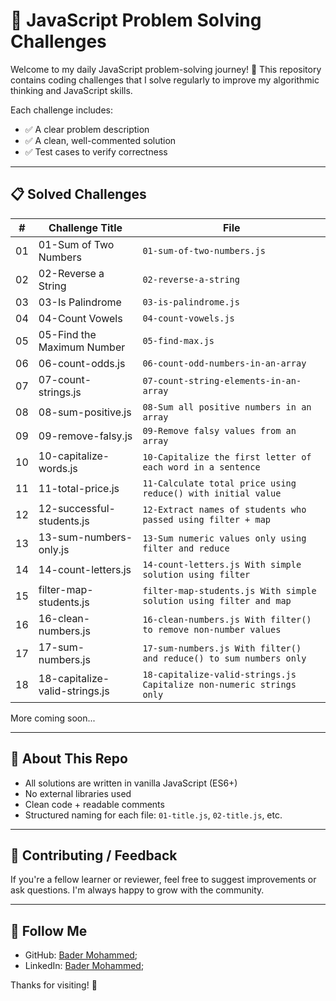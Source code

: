 # 🧠 JavaScript Problem Solving Challenges

Welcome to my daily JavaScript problem-solving journey! 🚀
This repository contains coding challenges that I solve
regularly to improve my algorithmic thinking and JavaScript skills.

Each challenge includes:

* ✅ A clear problem description
* ✅ A clean, well-commented solution
* ✅ Test cases to verify correctness

---

## 📋 Solved Challenges

| #  | Challenge Title                 | File                                                                   |
| -- | ------------------------------- | ---------------------------------------------------------------------- |
| 01 | 01-Sum of Two Numbers           | `01-sum-of-two-numbers.js`                                             |
| 02 | 02-Reverse a String             | `02-reverse-a-string`                                                  |
| 03 | 03-Is Palindrome                | `03-is-palindrome.js`                                                  |
| 04 | 04-Count Vowels                 | `04-count-vowels.js`                                                   |
| 05 | 05-Find the Maximum Number      | `05-find-max.js`                                                       |
| 06 | 06-count-odds.js                | `06-count-odd-numbers-in-an-array`                                     |
| 07 | 07-count-strings.js             | `07-count-string-elements-in-an-array`                                 |
| 08 | 08-sum-positive.js              | `08-Sum all positive numbers in an array`                              |
| 09 | 09-remove-falsy.js              | `09-Remove falsy values from an array`                                 |
| 10 | 10-capitalize-words.js          | `10-Capitalize the first letter of each word in a sentence`            |
| 11 | 11-total-price.js               | `11-Calculate total price using reduce() with initial value`           |
| 12 | 12-successful-students.js       | `12-Extract names of students who passed using filter + map`           |
| 13 | 13-sum-numbers-only.js          | `13-Sum numeric values only using filter and reduce`                   |
| 14 | 14-count-letters.js             | `14-count-letters.js With simple solution using filter`                |
| 15 | filter-map-students.js          | `filter-map-students.js With simple solution using filter and map`     |
| 16 | 16-clean-numbers.js             | `16-clean-numbers.js With filter() to remove non-number values`        |
| 17 | 17-sum-numbers.js               | `17-sum-numbers.js With filter() and reduce() to sum numbers only`     |
| 18 | 18-capitalize-valid-strings.js  | `18-capitalize-valid-strings.js Capitalize non-numeric strings only`   |

More coming soon...

---

## 📌 About This Repo

* All solutions are written in vanilla JavaScript (ES6+)
* No external libraries used
* Clean code + readable comments
* Structured naming for each file: `01-title.js`, `02-title.js`, etc.

---

## 🤝 Contributing / Feedback

If you're a fellow learner or reviewer, feel free to suggest
improvements or ask questions. I'm always happy to grow with the community.

---

## 🔗 Follow Me

* GitHub: [Bader Mohammed](https://github.com/Bader917);
* LinkedIn: [Bader Mohammed](https://www.linkedin.com/in/bader917/);

Thanks for visiting! 🙌
